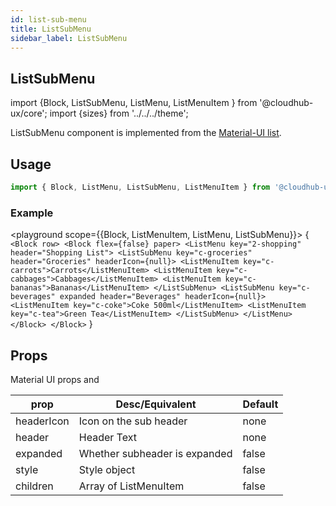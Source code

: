 ```yaml
---
id: list-sub-menu
title: ListSubMenu
sidebar_label: ListSubMenu
---
```


## ListSubMenu

import {Block, ListSubMenu, ListMenu, ListMenuItem } from '@cloudhub-ux/core';
import {sizes} from '../../../theme';

ListSubMenu component is implemented from the [Material-UI list](https://material-ui.com/components/buttons/).

## Usage

```js
import { Block, ListMenu, ListSubMenu, ListMenuItem } from '@cloudhub-ux/core';
```

### Example

<playground scope={{Block, ListMenuItem, ListMenu, ListSubMenu}}>
{
`<Block row> <Block flex={false} paper> <ListMenu key="2-shopping" header="Shopping List"> <ListSubMenu key="c-groceries" header="Groceries" headerIcon={null}> <ListMenuItem key="c-carrots">Carrots</ListMenuItem> <ListMenuItem key="c-cabbages">Cabbages</ListMenuItem> <ListMenuItem key="c-bananas">Bananas</ListMenuItem> </ListSubMenu> <ListSubMenu key="c-beverages" expanded header="Beverages" headerIcon={null}> <ListMenuItem key="c-coke">Coke 500ml</ListMenuItem> <ListMenuItem key="c-tea">Green Tea</ListMenuItem> </ListSubMenu> </ListMenu> </Block> </Block>`
}
</playground>

## Props

Material UI props and

<Block>
    <table>
        <thead>
            <tr><th>prop</th><th>Desc/Equivalent</th><th>Default</th></tr>
        </thead>
        <tbody>
            <tr><td>headerIcon</td><td>Icon on the sub header</td><td>none</td></tr>
            <tr><td>header</td><td>Header Text</td><td>none</td></tr>
            <tr><td>expanded</td><td>Whether subheader is expanded</td><td>false</td></tr>
            <tr><td>style</td><td>Style object</td><td>false</td></tr>
            <tr><td>children</td><td>Array  of ListMenuItem</td><td>false</td></tr>
        </tbody>
    </table>
</Block>
